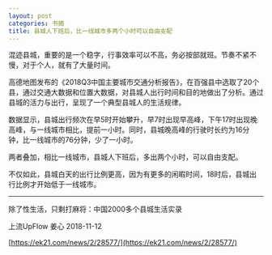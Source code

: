 ```yaml
---
layout: post
categories: 书摘
title: 县城人下班后，比一线城市多两个小时可以自由支配
---
```


混迹县城，重要的是一个稳字，行事效率可以不高，务必按部就班。节奏不紧不慢，对于个人，就有了大量时间。

高德地图发布的《2018Q3中国主要城市交通分析报告》，在百强县中选取了20个县，通过交通大数据和位置大数据，对县城人出行时间和目的地做出了分析。通过县城的活力与出行，呈现了一个典型县城人的生活规律。

数据显示，县城出行频次在早5时开始攀升，早7时出现早高峰，下午17时出现晚高峰，与一线城市相比，提前一小时。同时，县城晚高峰的行驶时长约为16分钟，比一线城市的76分钟，少了一小时。

两者叠加，相比一线城市，县城人下班后，多出两个小时，可以自由支配。

不仅如此，县城白天的出行比例更高，因为有更多的闲暇时间，18时后，县城出行比例才开始低于一线城市。

---

除了性生活，只剩打麻将：中国2000多个县城生活实录

上流UpFlow 姜心 2018-11-12

[https://ek21.com/news/2/28577/](https://ek21.com/news/2/28577/)